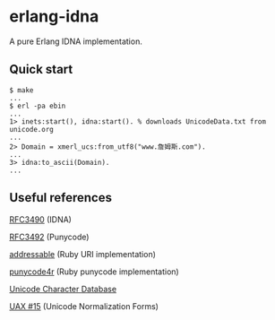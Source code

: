 erlang-idna
===========


A pure Erlang IDNA implementation.


Quick start
-----------

    $ make
    ...
    $ erl -pa ebin
    ...
    1> inets:start(), idna:start(). % downloads UnicodeData.txt from unicode.org
    ...
    2> Domain = xmerl_ucs:from_utf8("www.詹姆斯.com").
    ...
    3> idna:to_ascii(Domain).
    ...


Useful references
-----------------

[RFC3490](http://www.ietf.org/rfc/rfc3490.txt) (IDNA)

[RFC3492](http://www.ietf.org/rfc/rfc3492.txt) (Punycode)

[addressable](http://github.com/sporkmonger/addressable) (Ruby URI implementation)

[punycode4r](http://raa.ruby-lang.org/project/punycode4r/) (Ruby punycode implementation)

[Unicode Character Database](http://www.unicode.org/Public/UNIDATA/UCD.html)

[UAX #15](http://www.unicode.org/reports/tr15/) (Unicode Normalization Forms)
